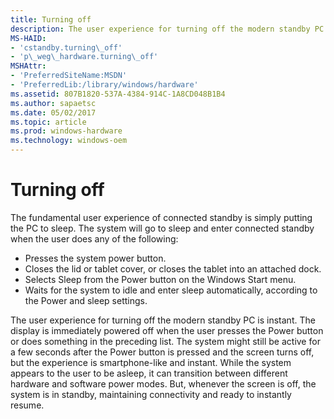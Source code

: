 ```yaml
---
title: Turning off
description: The user experience for turning off the modern standby PC is instant.
MS-HAID:
- 'cstandby.turning\_off'
- 'p\_weg\_hardware.turning\_off'
MSHAttr:
- 'PreferredSiteName:MSDN'
- 'PreferredLib:/library/windows/hardware'
ms.assetid: 807B1820-537A-4384-914C-1A8CD048B1B4
ms.author: sapaetsc
ms.date: 05/02/2017
ms.topic: article
ms.prod: windows-hardware
ms.technology: windows-oem
---
```


# Turning off


The fundamental user experience of connected standby is simply putting the PC to sleep. The system will go to sleep and enter connected standby when the user does any of the following:

-   Presses the system power button.
-   Closes the lid or tablet cover, or closes the tablet into an attached dock.
-   Selects Sleep from the Power button on the Windows Start menu.
-   Waits for the system to idle and enter sleep automatically, according to the Power and sleep settings.

The user experience for turning off the modern standby PC is instant. The display is immediately powered off when the user presses the Power button or does something in the preceding list. The system might still be active for a few seconds after the Power button is pressed and the screen turns off, but the experience is smartphone-like and instant. While the system appears to the user to be asleep, it can transition between different hardware and software power modes. But, whenever the screen is off, the system is in standby, maintaining connectivity and ready to instantly resume.

 

 






